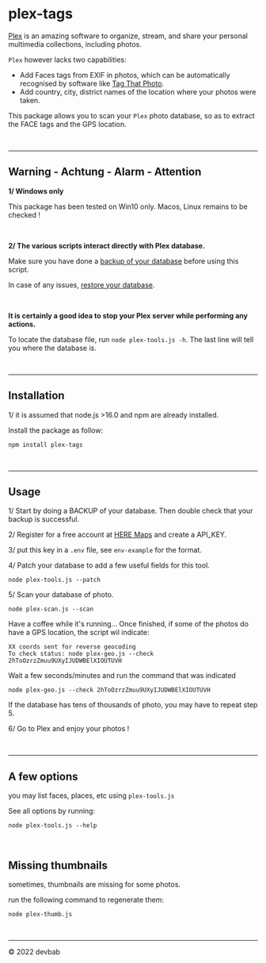 # plex-tags
[Plex](http://plex.tv) is an amazing software to organize, stream, and share your personal multimedia collections, including photos.

`Plex` however lacks two capabilities:

* Add Faces tags from EXIF in photos, which can be automatically recognised by software like [Tag That Photo](http://tagthatphoto.com).
* Add country, city, district names of the location where your photos were taken.

This package allows you to scan your `Plex` photo database, so as to extract the FACE tags and the GPS location. 

&nbsp;

* * *
## Warning - Achtung - Alarm - Attention 
**1/ Windows only** 

This package has been tested on Win10 only. Macos, Linux remains to be checked !

&nbsp;

**2/ The various scripts interact directly with Plex database.** 

Make sure you have done a [backup of your database](https://support.plex.tv/articles/201539237-backing-up-plex-media-server-data/)  before using this script.

In case of any issues, [restore your database](https://support.plex.tv/articles/201539237-backing-up-plex-media-server-data/).


&nbsp;

**It is certainly a good idea to stop your Plex server while performing any actions.**

To locate the database file, run `node plex-tools.js -h`. The last line will tell you where the database is.

&nbsp;

* * *
## Installation

1/ it is assumed that node.js >16.0 and npm are already installed.

Install the package as follow:

    npm install plex-tags


&nbsp;
* * *
## Usage

1/ Start by doing a BACKUP of your database. Then double check that your backup is successful.

2/ Register for a free account at [HERE Maps](https://developer.here.com/sign-up) and create a API_KEY.

3/ put this key in a `.env` file, see `env-example` for the format.

4/ Patch your database to add a few useful fields for this tool.

    node plex-tools.js --patch

5/ Scan your database of photo.

    node plex-scan.js --scan

Have a coffee while it's running...
Once finished, if some of the photos do have a GPS location, the script wil indicate:

    XX coords sent for reverse geocoding
    To check status: node plex-geo.js --check 2hToOzrzZmuu9UXyIJUDWBElXIOUTUVH

Wait a few seconds/minutes and run the command that was indicated

    node plex-geo.js --check 2hToOzrzZmuu9UXyIJUDWBElXIOUTUVH

If the database has tens of thousands of photo, you may have to repeat step 5.


6/ Go to Plex and enjoy your photos !


&nbsp;
* * *
## A few options

you may list faces, places, etc using `plex-tools.js`

See all options by running:

    node plex-tools.js --help


&nbsp;
## Missing thumbnails
sometimes, thumbnails are missing for some photos.

run the following command to regenerate them:

    node plex-thumb.js




&nbsp;
* * *
&copy; 2022 devbab